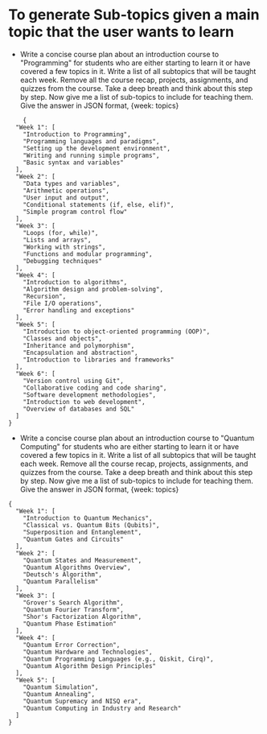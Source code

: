 # To generate Sub-topics given a main topic that the user wants to learn

 - Write a concise course plan about an introduction course to "Programming" for students who are either starting to learn it or have covered a few topics in it. Write a list of all subtopics that will be taught each week. Remove all the course recap, projects, assignments, and quizzes from the course. Take a deep breath and think about this step by step. Now give me a list of sub-topics to include for teaching them. Give the answer in JSON format, {week: topics}

```
    {
  "Week 1": [
    "Introduction to Programming",
    "Programming languages and paradigms",
    "Setting up the development environment",
    "Writing and running simple programs",
    "Basic syntax and variables"
  ],
  "Week 2": [
    "Data types and variables",
    "Arithmetic operations",
    "User input and output",
    "Conditional statements (if, else, elif)",
    "Simple program control flow"
  ],
  "Week 3": [
    "Loops (for, while)",
    "Lists and arrays",
    "Working with strings",
    "Functions and modular programming",
    "Debugging techniques"
  ],
  "Week 4": [
    "Introduction to algorithms",
    "Algorithm design and problem-solving",
    "Recursion",
    "File I/O operations",
    "Error handling and exceptions"
  ],
  "Week 5": [
    "Introduction to object-oriented programming (OOP)",
    "Classes and objects",
    "Inheritance and polymorphism",
    "Encapsulation and abstraction",
    "Introduction to libraries and frameworks"
  ],
  "Week 6": [
    "Version control using Git",
    "Collaborative coding and code sharing",
    "Software development methodologies",
    "Introduction to web development",
    "Overview of databases and SQL"
  ]
}

```
 - Write a concise course plan about an introduction course to "Quantum Computing" for students who are either starting to learn it or have covered a few topics in it. Write a list of all subtopics that will be taught each week. Remove all the course recap, projects, assignments, and quizzes from the course. Take a deep breath and think about this step by step. Now give me a list of sub-topics to include for teaching them. Give the answer in JSON format, {week: topics}
```
{
  "Week 1": [
    "Introduction to Quantum Mechanics",
    "Classical vs. Quantum Bits (Qubits)",
    "Superposition and Entanglement",
    "Quantum Gates and Circuits"
  ],
  "Week 2": [
    "Quantum States and Measurement",
    "Quantum Algorithms Overview",
    "Deutsch's Algorithm",
    "Quantum Parallelism"
  ],
  "Week 3": [
    "Grover's Search Algorithm",
    "Quantum Fourier Transform",
    "Shor's Factorization Algorithm",
    "Quantum Phase Estimation"
  ],
  "Week 4": [
    "Quantum Error Correction",
    "Quantum Hardware and Technologies",
    "Quantum Programming Languages (e.g., Qiskit, Cirq)",
    "Quantum Algorithm Design Principles"
  ],
  "Week 5": [
    "Quantum Simulation",
    "Quantum Annealing",
    "Quantum Supremacy and NISQ era",
    "Quantum Computing in Industry and Research"
  ]
}

```